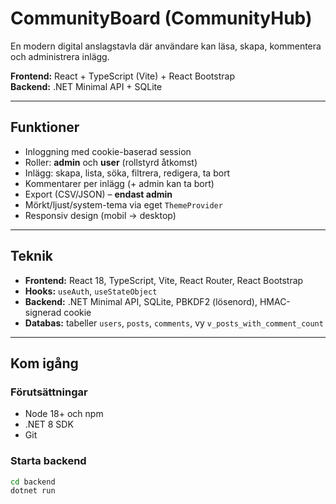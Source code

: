 # CommunityBoard (CommunityHub)

En modern digital anslagstavla där användare kan läsa, skapa, kommentera och administrera inlägg.

**Frontend:** React + TypeScript (Vite) + React Bootstrap  
**Backend:** .NET Minimal API + SQLite

---

## Funktioner

- Inloggning med cookie-baserad session
- Roller: **admin** och **user** (rollstyrd åtkomst)
- Inlägg: skapa, lista, söka, filtrera, redigera, ta bort
- Kommentarer per inlägg (+ admin kan ta bort)
- Export (CSV/JSON) – **endast admin**
- Mörkt/ljust/system-tema via eget `ThemeProvider`
- Responsiv design (mobil → desktop)

---

##  Teknik

- **Frontend:** React 18, TypeScript, Vite, React Router, React Bootstrap
- **Hooks:** `useAuth`, `useStateObject`
- **Backend:** .NET Minimal API, SQLite, PBKDF2 (lösenord), HMAC-signerad cookie
- **Databas:** tabeller `users`, `posts`, `comments`, vy `v_posts_with_comment_count`

---

## Kom igång

### Förutsättningar
- Node 18+ och npm
- .NET 8 SDK
- Git

###  Starta backend
```bash
cd backend
dotnet run
